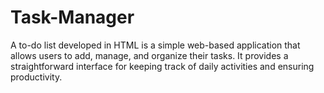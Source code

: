 # Task-Manager
A to-do list developed in HTML is a simple web-based application that allows users to add, manage, and organize their tasks. It provides a straightforward interface for keeping track of daily activities and ensuring productivity.
